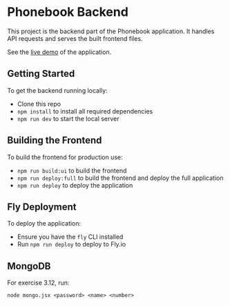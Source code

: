 # Phonebook Backend

This project is the backend part of the Phonebook application. It handles API requests and serves the built frontend files.

See the [live demo](https://fso-2024-phonebook-backend.fly.dev/) of the application.

## Getting Started

To get the backend running locally:

- Clone this repo
- `npm install` to install all required dependencies
- `npm run dev` to start the local server

## Building the Frontend

To build the frontend for production use:

- `npm run build:ui` to build the frontend
- `npm run deploy:full` to build the frontend and deploy the full application
- `npm run deploy` to deploy the application

## Fly Deployment

To deploy the application:

- Ensure you have the `fly` CLI installed
- Run `npm run deploy` to deploy to Fly.io


## MongoDB

For exercise 3.12, run:

```node mongo.jsx <password> <name> <number>```
